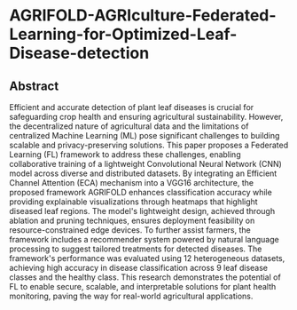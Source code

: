 # AGRIFOLD-AGRIculture-Federated-Learning-for-Optimized-Leaf-Disease-detection

## Abstract
Efficient and accurate detection of plant leaf diseases is crucial for safeguarding crop health and ensuring agricultural sustainability. However, the decentralized nature of agricultural data and the limitations of centralized Machine Learning (ML) pose significant challenges to building scalable and privacy-preserving solutions. This paper proposes a Federated Learning (FL) framework to address these challenges, enabling collaborative training of a lightweight Convolutional Neural Network (CNN) model across diverse and distributed datasets. By integrating an Efficient Channel Attention (ECA) mechanism into a VGG16 architecture, the proposed framework AGRIFOLD enhances classification accuracy while providing explainable visualizations through heatmaps that highlight diseased leaf regions. The model's lightweight design, achieved through ablation and pruning techniques, ensures deployment feasibility on resource-constrained edge devices. To further assist farmers, the framework includes a recommender system powered by natural language processing to suggest tailored treatments for detected diseases. The framework's performance was evaluated using 12 heterogeneous datasets, achieving high accuracy in disease classification across 9 leaf disease classes and the healthy class. This research demonstrates the potential of FL to enable secure, scalable, and interpretable solutions for plant health monitoring, paving the way for real-world agricultural applications.

